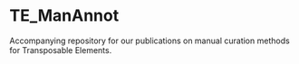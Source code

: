 # TE_ManAnnot
Accompanying repository for our publications on manual curation methods for Transposable Elements. 
